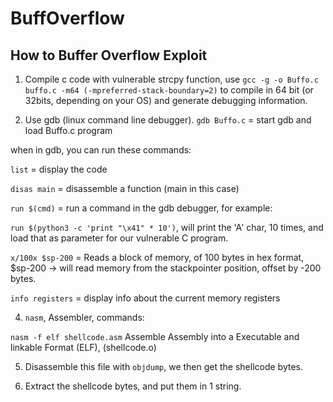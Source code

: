 # BuffOverflow

## How to Buffer Overflow Exploit
1. Compile c code with vulnerable strcpy function, use `gcc -g -o Buffo.c buffo.c -m64 (-mpreferred-stack-boundary=2)` to compile in 64 bit (or 32bits, depending on your OS) and generate debugging information.

2. Use gdb (linux command line debugger). `gdb Buffo.c` = start gdb and load Buffo.c program

when in gdb, you can run these commands:

`list` = display the code

`disas main` = disassemble a function (main in this case)

`run $(cmd)` = run a command in the gdb debugger, for example:

`run $(python3 -c 'print "\x41" * 10')`, will print the 'A' char, 10 times, and load that as parameter for our vulnerable C program.

`x/100x $sp-200` = Reads a block of memory, of 100 bytes in hex format, $sp-200 -> will read memory from the stackpointer position, offset by -200 bytes.

`info registers` = display info about the current memory registers

4. `nasm`, Assembler, commands:

`nasm -f elf shellcode.asm`
Assemble Assembly into a Executable and linkable Format (ELF), (shellcode.o)

5. Disassemble this file with `objdump`, we then get the shellcode bytes.

6. Extract the shellcode bytes, and put them in 1 string.
